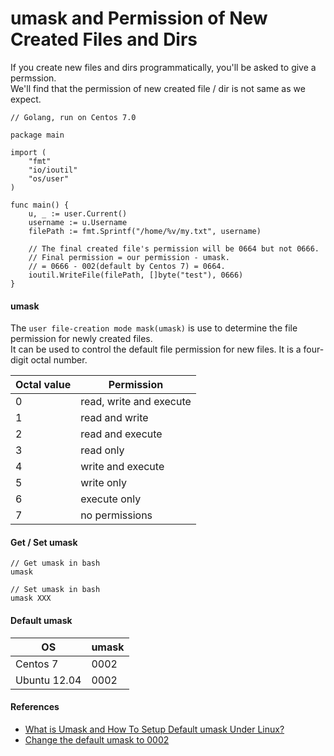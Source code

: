 
# umask and Permission of New Created Files and Dirs

If you create new files and dirs programmatically, you'll be asked to give a permssion.  
We'll find that the permission of new created file / dir is not same as we expect.

    // Golang, run on Centos 7.0

    package main

    import (
        "fmt"
        "io/ioutil"
        "os/user"
    )

    func main() {
        u, _ := user.Current()
        username := u.Username
        filePath := fmt.Sprintf("/home/%v/my.txt", username)

        // The final created file's permission will be 0664 but not 0666.
        // Final permission = our permission - umask.
        // = 0666 - 002(default by Centos 7) = 0664.
        ioutil.WriteFile(filePath, []byte("test"), 0666)
    }


#### umask

The `user file-creation mode mask(umask)` is use to determine the file permission for newly created files.  
It can be used to control the default file permission for new files. It is a four-digit octal number.

| Octal value | Permission |
| ----------- | ---------- |
| 0 | read, write and execute |
| 1 | read and write |
| 2 | read and execute |
| 3 | read only |
| 4 | write and execute |
| 5 | write only |
| 6 | execute only |
| 7 | no permissions |

#### Get / Set umask

    // Get umask in bash
    umask

    // Set umask in bash
    umask XXX

#### Default umask

|  OS  |  umask  |
| ---- | ------- |
| Centos 7 | 0002 |
| Ubuntu 12.04 | 0002 |

#### References
* [What is Umask and How To Setup Default umask Under Linux?](http://www.cyberciti.biz/tips/understanding-linux-unix-umask-value-usage.html)
* [Change the default umask to 0002](https://blueprints.launchpad.net/ubuntu/+spec/umask-to-0002)